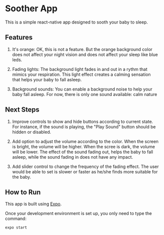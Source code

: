 # Soother App

This is a simple react-native app designed to sooth your baby to sleep.

## Features

1. It's orange: 
OK, this is not a feature. 
But the orange background color does not affect your night vision and does not affect your sleep like blue leds.

2. Fading lights:
The background light fades in and out in a rythm that mimics your respiration.
This light effect creates a calming sensation that helps your baby to fall asleep.

3. Background sounds:
You can enable a background noise to help your baby fall asleep.
For now, there is only one sound available: calm nature


## Next Steps

1. Improve controls to show and hide buttons according to current state.
For instance, if the sound is playing, the "Play Sound" button should be hidden or disabled.

2. Add option to adjust the volume according to the color.
When the screen is bright, the volume will be higher. When the scree is dark, the volume will be lower.
The effect of the sound fading out, helps the baby to fall asleep, while the sound fading in does not have any impact.

3. Add slider control to change the frequency of the fading effect. 
The user would be able to set is slower or faster as he/she finds more suitable for the baby.


## How to Run

This app is built using [Expo](https://expo.io/).

Once your development environment is set up, you only need to type the command:

`expo start`

